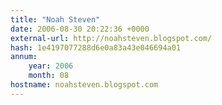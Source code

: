 ```yaml
---
title: "Noah Steven"
date: 2006-08-30 20:22:36 +0000
external-url: http://noahsteven.blogspot.com/
hash: 1e4197077288d6e0a83a43e046694a01
annum:
    year: 2006
    month: 08
hostname: noahsteven.blogspot.com
---
```



